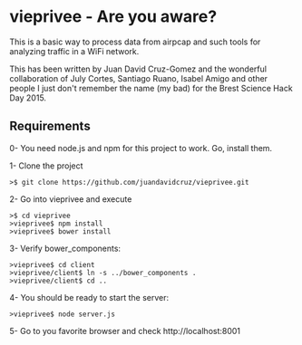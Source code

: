# vieprivee - Are you aware?

This is a basic way to process data from airpcap and such tools for analyzing traffic in a WiFi network.

This has been written by Juan David Cruz-Gomez and the wonderful collaboration of 
July Cortes, Santiago Ruano, Isabel Amigo and other people I just don't remember the name (my bad)
for the Brest Science Hack Day 2015.

## Requirements
0- You need node.js and npm for this project to work. Go, install them.

1- Clone the project

~~~~
>$ git clone https://github.com/juandavidcruz/vieprivee.git
~~~~

2- Go into vieprivee and execute

~~~~
>$ cd vieprivee
>vieprivee$ npm install
>vieprivee$ bower install
~~~~

3- Verify bower_components:

~~~~
>vieprivee$ cd client
>vieprivee/client$ ln -s ../bower_components .
>vieprivee/client$ cd ..
~~~~

4- You should be ready to start the server:
~~~~
>vieprivee$ node server.js
~~~~

5- Go to you favorite browser and check http://localhost:8001
